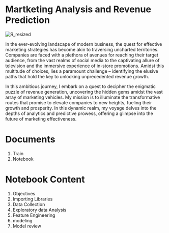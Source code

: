 # Martketing Analysis and Revenue Prediction

![R_resized](https://github.com/Tshifhumulo10/Consumer_Complaints_NLP/assets/115041717/3f5ce8de-55d9-4988-861b-48c56df02c24) 

In the ever-evolving landscape of modern business, the quest for effective marketing strategies has become akin to traversing uncharted territories. Companies are faced with a plethora of avenues for reaching their target audience, from the vast realms of social media to the captivating allure of television and the immersive experience of in-store promotions. Amidst this multitude of choices, lies a paramount challenge – identifying the elusive paths that hold the key to unlocking unprecedented revenue growth.

In this ambitious journey, I embark on a quest to decipher the enigmatic puzzle of revenue generation, uncovering the hidden gems amidst the vast array of marketing vehicles. My mission is to illuminate the transformative routes that promise to elevate companies to new heights, fueling their growth and prosperity. In this dynamic realm, my voyage delves into the depths of analytics and predictive prowess, offering a glimpse into the future of marketing effectiveness.

# Documents 

1. Train
2. Notebook

# Notebook Content

1. Objectives
2. Importing Libraries
3. Data Collection
4. Exploratory data Analysis
5. Feature Engineering
6. modeling
7. Model review
